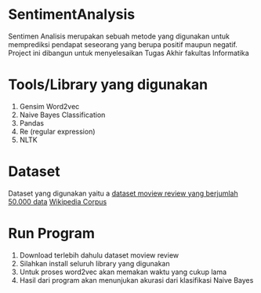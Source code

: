 # SentimentAnalysis

Sentimen Analisis merupakan sebuah metode yang digunakan untuk memprediksi pendapat seseorang yang berupa positif maupun negatif. Project ini dibangun untuk menyelesaikan Tugas Akhir fakultas Informatika

# Tools/Library yang digunakan
1. Gensim Word2vec
2. Naive Bayes Classification
3. Pandas
4. Re (regular expression)
5. NLTK

# Dataset
Dataset yang digunakan yaitu a <a href="https://www.kaggle.com/lakshmi25npathi/imdb-dataset-of-50k-movie-reviews">dataset moview review yang berjumlah 50.000 data</a>
<a href="https://dumps.wikimedia.org/enwiki/20171001/">Wikipedia Corpus</a>

# Run Program
1. Download terlebih dahulu dataset moview review
2. Silahkan install seluruh library yang digunakan
3. Untuk proses word2vec akan memakan waktu yang cukup lama
4. Hasil dari program akan menunjukan akurasi dari klasifikasi Naive Bayes
